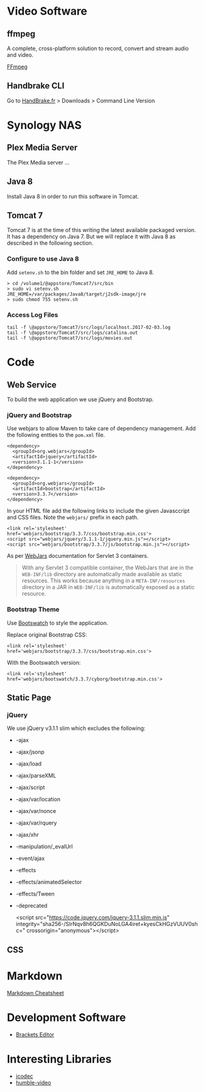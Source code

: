 # Video Software

## ffmpeg

A complete, cross-platform solution to record, convert and stream
audio and video.

[FFmpeg](https://ffmpeg.org/)

## Handbrake CLI

Go to [HandBrake.fr](https://handbrake.fr/) > Downloads > Command Line Version 

# Synology NAS

## Plex Media Server

The Plex Media server ...

## Java 8

Install Java 8 in order to run this software in Tomcat.

## Tomcat 7

Tomcat 7 is at the time of this writing the latest available
packaged version. It has a dependency on Java 7. But we will
replace it with Java 8 as described in the following section.

### Configure to use Java 8

Add `setenv.sh` to the bin folder and set `JRE_HOME` to Java 8.

    > cd /volume1/@appstore/Tomcat7/src/bin
    > sudo vi setenv.sh
    JRE_HOME=/var/packages/Java8/target/j2sdk-image/jre
    > sudo chmod 755 setenv.sh


### Access Log Files

    tail -f \@appstore/Tomcat7/src/logs/localhost.2017-02-03.log
    tail -f \@appstore/Tomcat7/src/logs/catalina.out
    tail -f \@appstore/Tomcat7/src/logs/movies.out

# Code

## Web Service

To build the web application we use jQuery and Bootstrap.

### jQuery and Bootstrap

Use webjars to allow Maven to take care of dependency management. Add the following
entties to the `pom.xml` file.

    <dependency>
      <groupId>org.webjars</groupId>
      <artifactId>jquery</artifactId>
      <version>3.1.1-1</version>
    </dependency>

    <dependency>
      <groupId>org.webjars</groupId>
      <artifactId>bootstrap</artifactId>
      <version>3.3.7</version>
    </dependency>

In your HTML file add the following links to include the given Javasccript and CSS
files. Note the `webjars/` prefix in each path.

    <link rel='stylesheet' href='webjars/bootstrap/3.3.7/css/bootstrap.min.css'>
    <script src="webjars/jquery/3.1.1-1/jquery.min.js"></script>
    <script src="webjars/bootstrap/3.3.7/js/bootstrap.min.js"></script>    
    
As per [WebJars](http://www.webjars.org/documentation#servlet3) documentation for Servlet 3 containers.

> With any Servlet 3 compatible container, the WebJars that are in the `WEB-INF/lib` directory
> are automatically made available as static resources. This works because anything in a 
> `META-INF/resources` directory in a JAR in `WEB-INF/lib` is automatically exposed as a static
> resource.

### Bootstrap Theme

Use [Bootswatch](https://bootswatch.com/) to style the application.

Replace original Bootstrap CSS:

    <link rel='stylesheet' href='webjars/bootstrap/3.3.7/css/bootstrap.min.css'>
    
With the Bootswatch version:

    <link rel='stylesheet' href='webjars/bootswatch/3.3.7/cyborg/bootstrap.min.css'>


## Static Page

### jQuery

We use jQuery v3.1.1 slim which excludes the following:

* -ajax
* -ajax/jsonp
* -ajax/load
* -ajax/parseXML
* -ajax/script
* -ajax/var/location
* -ajax/var/nonce
* -ajax/var/rquery
* -ajax/xhr
* -manipulation/_evalUrl
* -event/ajax
* -effects
* -effects/animatedSelector
* -effects/Tween
* -deprecated

    &lt;script src="https://code.jquery.com/jquery-3.1.1.slim.min.js"
    integrity="sha256-/SIrNqv8h6QGKDuNoLGA4iret+kyesCkHGzVUUV0shc="
    crossorigin="anonymous">&lt;/script>

## CSS




# Markdown

[Markdown Cheatsheet](https://github.com/adam-p/markdown-here/wiki/Markdown-Cheatsheet)


# Development Software

* [Brackets Editor](http://brackets.io/)


# Interesting Libraries

* [jcodec](http://jcodec.org/)
* [humble-video](https://github.com/artclarke/humble-video)

